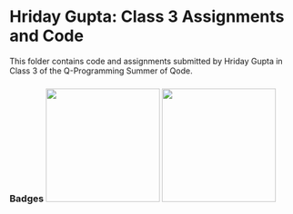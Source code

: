 # Hriday Gupta: Class 3 Assignments and Code
This folder contains code and assignments submitted by Hriday Gupta in Class 3 of the Q-Programming Summer of Qode.
### Badges <img src="/badges/assignment.png" width="200px" height="200px"> <img src="/badges/assignment.png" width="200px" height="200px">